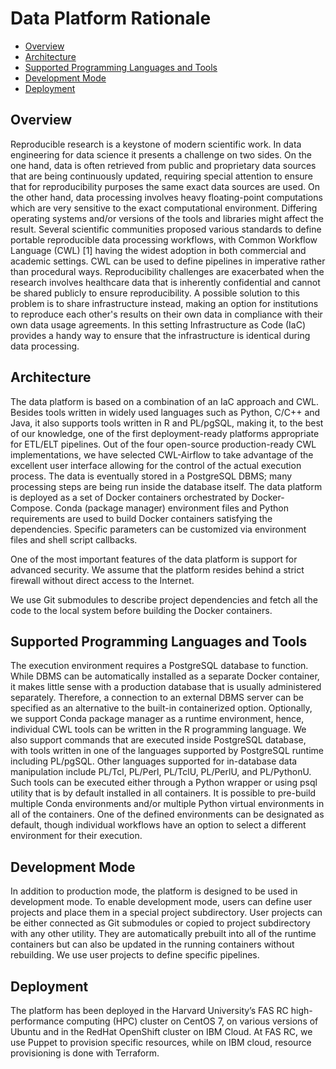 # Data Platform Rationale

<!--TOC-->

- [Overview](#overview)
- [Architecture](#architecture)
- [Supported Programming Languages and Tools](#supported-programming-languages-and-tools)
- [Development Mode](#development-mode)
- [Deployment](#deployment)

<!--TOC-->

## Overview

Reproducible research is a keystone of modern scientific work. In data
engineering for data science it presents a challenge on two sides. On the one
hand, data is often retrieved from public and proprietary data sources that are
being continuously updated, requiring special attention to ensure that for
reproducibility purposes the same exact data sources are used. On the other
hand, data processing involves heavy floating-point computations which are very
sensitive to the exact computational environment. Differing operating systems
and/or versions of the tools and libraries might affect the result. Several
scientific communities proposed various standards to define portable
reproducible data processing workflows, with Common Workflow Language (CWL) [1]
having the widest adoption in both commercial and academic settings. CWL can be
used to define pipelines in imperative rather than procedural ways.
Reproducibility challenges are exacerbated when the research involves healthcare
data that is inherently confidential and cannot be shared publicly to ensure
reproducibility. A possible solution to this problem is to share infrastructure
instead, making an option for institutions to reproduce each other's results on
their own data in compliance with their own data usage agreements. In this
setting Infrastructure as Code (IaC) provides a handy way to ensure that the
infrastructure is identical during data processing.

## Architecture                                                 


The data platform is based on a combination of an IaC approach and CWL. Besides
tools written in widely used languages such as Python, C/C++ and Java, it also
supports tools written in R and PL/pgSQL, making it, to the best of our
knowledge, one of the first deployment-ready platforms appropriate for ETL/ELT
pipelines. Out of the four open-source production-ready CWL implementations, we
have selected CWL-Airflow to take advantage of the excellent user interface
allowing for the control of the actual execution process. The data is eventually
stored in a PostgreSQL DBMS; many processing steps are being run inside the
database itself. The data platform is deployed as a set of Docker containers
orchestrated by Docker-Compose. Conda (package manager) environment files and
Python requirements are used to build Docker containers satisfying the
dependencies. Specific parameters can be customized via environment files and
shell script callbacks.

One of the most important features of the data platform is support for advanced
security. We assume that the platform resides behind a strict firewall without
direct access to the Internet.

We use Git submodules to describe project dependencies and fetch all the code to
the local system before building the Docker containers.
         
## Supported Programming Languages and Tools

The execution environment requires a PostgreSQL database to function. While DBMS
can be automatically installed as a separate Docker container, it makes little
sense with a production database that is usually administered separately.
Therefore, a connection to an external DBMS server can be specified as an
alternative to the built-in containerized option. Optionally, we support Conda
package manager as a runtime environment, hence, individual CWL tools can be
written in the R programming language. We also support commands that are
executed inside PostgreSQL database, with tools written in one of the languages
supported by PostgreSQL runtime including PL/pgSQL. Other languages supported
for in-database data manipulation include PL/Tcl, PL/Perl, PL/TclU, PL/PerlU,
and PL/PythonU. Such tools can be executed either through a Python wrapper or
using psql utility that is by default installed in all containers. It is
possible to pre-build multiple Conda environments and/or multiple Python virtual
environments in all of the containers. One of the defined environments can be
designated as default, though individual workflows have an option to select a
different environment for their execution.
                   
## Development Mode

In addition to production mode, the platform is designed to be used in
development mode. To enable development mode, users can define user projects and
place them in a special project subdirectory. User projects can be either
connected as Git submodules or copied to project subdirectory with any other
utility. They are automatically prebuilt into all of the runtime containers but
can also be updated in the running containers without rebuilding. We use user
projects to define specific pipelines.
    
## Deployment

The platform has been deployed in the Harvard University’s FAS RC
high-performance computing (HPC) cluster on CentOS 7, on various versions of
Ubuntu and in the RedHat OpenShift cluster on IBM Cloud. At FAS RC, we use
Puppet to provision specific resources, while on IBM cloud, resource
provisioning is done with Terraform. 